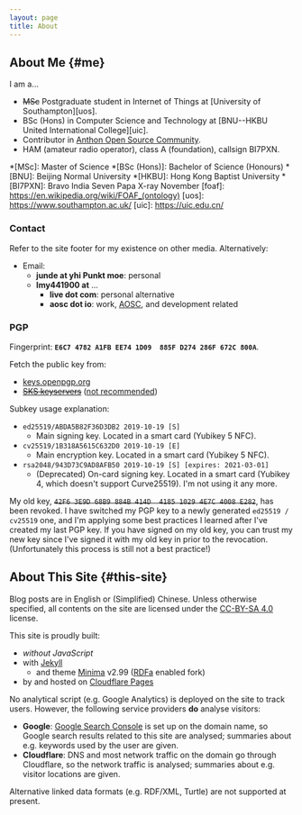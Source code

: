 ```yaml
---
layout: page
title: About
---
```


## About Me {#me}

I am a...

- ~~MSc~~ Postgraduate student in Internet of Things at [University of Southampton][uos].
- BSc (Hons) in Computer Science and Technology at [BNU--HKBU United International College][uic].
- Contributor in [Anthon Open Source Community][aosc].
- HAM (amateur radio operator), class A (foundation), callsign BI7PXN.

*[MSc]: Master of Science
*[BSc (Hons)]: Bachelor of Science (Honours)
*[BNU]: Beijing Normal University
*[HKBU]: Hong Kong Baptist University
*[BI7PXN]: Bravo India Seven Papa X-ray November
[foaf]: https://en.wikipedia.org/wiki/FOAF_(ontology)
[uos]: https://www.southampton.ac.uk/
[uic]: https://uic.edu.cn/

### Contact

Refer to the site footer for my existence on other media. Alternatively:

- Email:
  - **junde at yhi Punkt moe**: personal
  - **lmy441900 at** ...
    - **live dot com**: personal alternative
    - **aosc dot io**: work, [AOSC][aosc], and development related

[aosc]: https://aosc.io/

### PGP

Fingerprint: **`E6C7 4782 A1FB EE74 1D09  885F D274 286F 672C 800A`**.

Fetch the public key from:

- [keys.openpgp.org][koo]
- ~~[SKS keyservers][sks]~~ ([not recommended][sks-death])

Subkey usage explanation:

- `ed25519/ABDA5B82F36D3DB2 2019-10-19 [S]`
  - Main signing key. Located in a smart card (Yubikey 5 NFC).
- `cv25519/1B318A5615C632D0 2019-10-19 [E]`
  - Main encryption key. Located in a smart card (Yubikey 5 NFC).
- `rsa2048/943D73C9AD8AFB50 2019-10-19 [S] [expires: 2021-03-01]`
  - (Deprecated) On-card signing key. Located in a smart card (Yubikey 4, which doesn't support Curve25519). I'm not using it any more.

My old key, ~~`42F6 3E9D 68B9 884B 414D  4185 1029 4E7C 4008 E282`~~, has been revoked. I have switched my PGP key to a newly generated `ed25519 / cv25519` one, and I'm applying some best practices I learned after I've created my last PGP key. If you have signed on my old key, you can trust my new key since I've signed it with my old key in prior to the revocation. (Unfortunately this process is still not a best practice!)

[ca-pgp]: https://ca.yhi.moe/pgp/main.asc
[koo]: https://keys.openpgp.org/vks/v1/by-fingerprint/E6C74782A1FBEE741D09885FD274286F672C800A
[sks]: https://sks-keyservers.net/
[sks-death]: https://code.firstlook.media/the-death-of-sks-pgp-keyservers-and-how-first-look-media-is-handling-it

## About This Site {#this-site}

Blog posts are in English or (Simplified) Chinese. Unless otherwise specified, all contents on the site are licensed under the [CC-BY-SA 4.0][cc-by-sa-4] license.

This site is proudly built:

- _without JavaScript_
- with [Jekyll][jekyll]
  - and theme [Minima][minima-rdfa] v2.99 ([RDFa][rdfa] enabled fork)
- by and hosted on [Cloudflare Pages][cf-pages]

No analytical script (e.g. Google Analytics) is deployed on the site to track users. However, the following service providers **do** analyse visitors:

- **Google**: [Google Search Console][gsc] is set up on the domain name, so Google search results related to this site are analysed; summaries about e.g. keywords used by the user are given.
- **Cloudflare**: DNS and most network traffic on the domain go through Cloudflare, so the network traffic is analysed; summaries about e.g. visitor locations are given.

Alternative linked data formats (e.g. RDF/XML, Turtle) are not supported at present.

[cc-by-sa-4]: https://creativecommons.org/licenses/by-sa/4.0/
[jekyll]: https://jekyllrb.com/
[minima-rdfa]: https://github.com/lmy441900/minima/tree/master-rdfa-lite
[rdfa]: http://rdfa.info/
[cf-pages]: https://pages.cloudflare.com/
[gsc]: https://search.google.com/search-console/about
